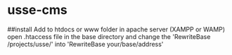 # usse-cms

##install
Add to htdocs or www folder in apache server (XAMPP or WAMP)
open .htaccess file in the base directory and change the 'RewriteBase /projects/usse/' into 'RewriteBase your/base/address'
